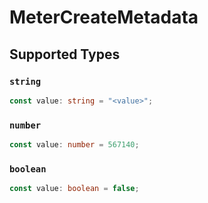 # MeterCreateMetadata


## Supported Types

### `string`

```typescript
const value: string = "<value>";
```

### `number`

```typescript
const value: number = 567140;
```

### `boolean`

```typescript
const value: boolean = false;
```

